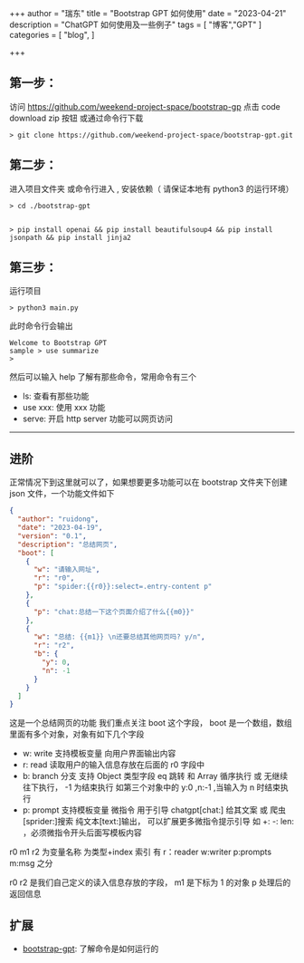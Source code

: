 +++
author = "瑞东"
title = "Bootstrap GPT 如何使用"
date = "2023-04-21"
description = "ChatGPT 如何使用及一些例子"
tags = [
   "博客","GPT"
]
categories = [
    "blog",
]

+++

## 第一步：

访问 https://github.com/weekend-project-space/bootstrap-gp 点击 code download zip 按钮 或通过命令行下载

```
> git clone https://github.com/weekend-project-space/bootstrap-gpt.git
```

## 第二步：

进入项目文件夹 或命令行进入 , 安装依赖（ 请保证本地有 python3 的运行环境）

```
> cd ./bootstrap-gpt


> pip install openai && pip install beautifulsoup4 && pip install jsonpath && pip install jinja2
```

## 第三步：

运行项目

```
> python3 main.py
```

此时命令行会输出

```
Welcome to Bootstrap GPT
sample > use summarize
>
```

然后可以输入 help 了解有那些命令，常用命令有三个

- ls: 查看有那些功能
- use xxx: 使用 xxx 功能
- serve: 开启 http server 功能可以网页访问

---

## 进阶

正常情况下到这里就可以了，如果想要更多功能可以在 bootstrap 文件夹下创建 json 文件，一个功能文件如下

```json
{
  "author": "ruidong",
  "date": "2023-04-19",
  "version": "0.1",
  "description": "总结网页",
  "boot": [
    {
      "w": "请输入网址",
      "r": "r0",
      "p": "spider:{{r0}}:select=.entry-content p"
    },
    {
      "p": "chat:总结一下这个页面介绍了什么{{m0}}"
    },
    {
      "w": "总结: {{m1}} \n还要总结其他网页吗? y/n",
      "r": "r2",
      "b": {
        "y": 0,
        "n": -1
      }
    }
  ]
}
```

这是一个总结网页的功能
我们重点关注 boot 这个字段， boot 是一个数组，数组里面有多个对象，对象有如下几个字段

- w: write 支持模板变量 向用户界面输出内容
- r: read 读取用户的输入信息存放在后面的 r0 字段中
- b: branch 分支 支持 Object 类型字段 eq 跳转 和 Array 循序执行 或 无继续往下执行， -1 为结束执行 如第三个对象中的 y:0 ,n:-1 ,当输入为 n 时结束执行
- p: prompt 支持模板变量 微指令 用于引导 chatgpt[chat:] 给其文案 或 爬虫[sprider:]搜索 纯文本[text:]输出， 可以扩展更多微指令提示引导 如 +: -: len: ，必须微指令开头后面写模板内容

r0 m1 r2 为变量名称 为类型+index 索引 有 r：reader w:writer p:prompts m:msg 之分

r0 r2 是我们自己定义的读入信息存放的字段， m1 是下标为 1 的对象 p 处理后的返回信息

## 扩展

- [bootstrap-gpt](/posts/bootstrap-gpt): 了解命令是如何运行的
